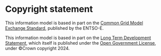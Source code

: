 # Copyright statement

This information model is based in part on the [Common Grid Model Exchange
Standard](https://www.entsoe.eu/data/cim/cim-for-grid-models-exchange/),
published by the ENTSO-E.

This information model is based in part on the [Long Term Development
Statement](https://www.ofgem.gov.uk/decision/long-term-development-statement-direction),
which itself is published under the [Open Government
License](http://www.nationalarchives.gov.uk/doc/open-government-licence/version/3/),
under ©Crown copyright 2024.
